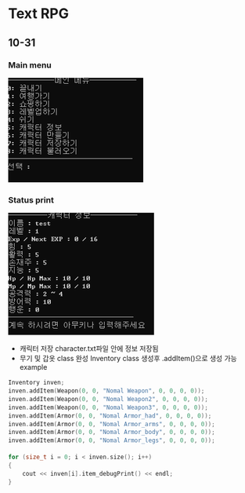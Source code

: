 
Text RPG
=============

10-31
-------------

### Main menu
<img src="./images/mainMenu.png">

### Status print
<img src="./images/Status.png">

+ 캐릭터 저장 character.txt파일 안에 정보 저장됨
+ 무기 및 갑옷 class 완성 Inventory class 생성후 .addItem()으로 생성 가능
example
```c++
Inventory inven;
inven.addItem(Weapon(0, 0, "Nomal Weapon", 0, 0, 0, 0));
inven.addItem(Weapon(0, 0, "Nomal Weapon2", 0, 0, 0, 0));
inven.addItem(Weapon(0, 0, "Nomal Weapon3", 0, 0, 0, 0));
inven.addItem(Armor(0, 0, "Nomal Armor_had", 0, 0, 0, 0));
inven.addItem(Armor(0, 0, "Nomal Armor_arms", 0, 0, 0, 0));
inven.addItem(Armor(0, 0, "Nomal Armor_body", 0, 0, 0, 0));
inven.addItem(Armor(0, 0, "Nomal Armor_legs", 0, 0, 0, 0));

for (size_t i = 0; i < inven.size(); i++)
{
	cout << inven[i].item_debugPrint() << endl;
}
```